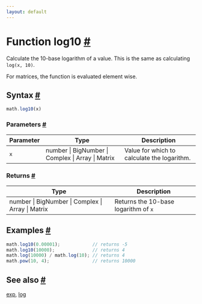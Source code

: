 ```yaml
---
layout: default
---
```


<!-- Note: This file is automatically generated from source code comments. Changes made in this file will be overridden. -->

<h1 id="function-log10">Function log10 <a href="#function-log10" title="Permalink">#</a></h1>

Calculate the 10-base logarithm of a value. This is the same as calculating `log(x, 10)`.

For matrices, the function is evaluated element wise.


<h2 id="syntax">Syntax <a href="#syntax" title="Permalink">#</a></h2>

```js
math.log10(x)
```

<h3 id="parameters">Parameters <a href="#parameters" title="Permalink">#</a></h3>

Parameter | Type | Description
--------- | ---- | -----------
`x` | number &#124; BigNumber &#124; Complex &#124; Array &#124; Matrix |  Value for which to calculate the logarithm.

<h3 id="returns">Returns <a href="#returns" title="Permalink">#</a></h3>

Type | Description
---- | -----------
number &#124; BigNumber &#124; Complex &#124; Array &#124; Matrix |  Returns the 10-base logarithm of `x`


<h2 id="examples">Examples <a href="#examples" title="Permalink">#</a></h2>

```js
math.log10(0.00001);            // returns -5
math.log10(10000);              // returns 4
math.log(10000) / math.log(10); // returns 4
math.pow(10, 4);                // returns 10000
```


<h2 id="see-also">See also <a href="#see-also" title="Permalink">#</a></h2>

[exp](exp.html),
[log](log.html)

